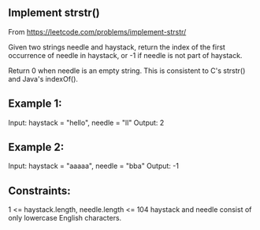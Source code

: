 ## Implement strstr()

From https://leetcode.com/problems/implement-strstr/

Given two strings needle and haystack, return the index of the first occurrence of needle in haystack, or -1 if needle is not part of haystack.

Return 0 when needle is an empty string. This is consistent to C's strstr() and Java's indexOf().

## Example 1:

Input: haystack = "hello", needle = "ll"
Output: 2

## Example 2:

Input: haystack = "aaaaa", needle = "bba"
Output: -1
 
## Constraints:

1 <= haystack.length, needle.length <= 104
haystack and needle consist of only lowercase English characters.